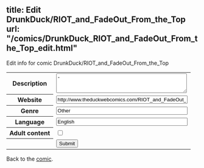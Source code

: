 title: Edit DrunkDuck/RIOT_and_FadeOut_From_the_Top
url: "/comics/DrunkDuck_RIOT_and_FadeOut_From_the_Top_edit.html"
---
Edit info for comic DrunkDuck/RIOT_and_FadeOut_From_the_Top

<form name="comic" action="http://gaepostmail.appspot.com/comic/" method="post">
<table class="comicinfo">
<tr>
<th>Description</th><td><textarea name="description" cols="40" rows="3">-</textarea></td>
</tr>
<tr>
<th>Website</th><td><input type="text" name="url" value="http://www.theduckwebcomics.com/RIOT_and_FadeOut_From_the_Top/" size="40"/></td>
</tr>
<tr>
<th>Genre</th><td><input type="text" name="genre" value="Other" size="40"/></td>
</tr>
<tr>
<th>Language</th><td><input type="text" name="language" value="English" size="40"/></td>
</tr>
<tr>
<th>Adult content</th><td><input type="checkbox" name="adult" value="adult" /></td>
</tr>
<tr>
<th></th><td>
<input type="hidden" name="comic" value="DrunkDuck_RIOT_and_FadeOut_From_the_Top" />
<input type="submit" name="submit" value="Submit" />
</td>
</tr>
</table>
</form>

Back to the [comic](DrunkDuck_RIOT_and_FadeOut_From_the_Top.html).
